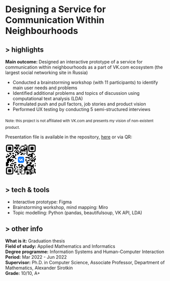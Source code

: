 # Designing a Service for Communication Within Neighbourhoods
## > highlights
**Main outcome:** Designed an interactive prototype of a service for communication within neighbourhoods as a part of VK.com ecosystem (the largest social networking site in Russia)  
* Conducted a brainstorming workshop (with 11 participants) to identify main user needs and problems  
* Identified additional problems and topics of discussion using computational text analysis (LDA)  
* Formulated push and pull factors, job stories and product vision  
* Performed UX testing by conducting 5 semi-structured interviews  

<sub>Note: this project is not affiliated with VK.com and presents my vision of non-existent product.</sub>

Presentation file is available in the repository, [here](https://drive.google.com/file/d/1t_P0cTFW8UlDA_vxRODO1kj0Mg3Axu9A/view) or via QR:

<img src="/master_thesis_QR.png" width="100">

## > tech & tools  
* Interactive prototype: Figma  
* Brainstorming workshop, mind mapping: Miro  
* Topic modelling: Python (pandas, beautifulsoup, VK API, LDA)  


## > other info
**What is it:** Graduation thesis  
**Field of study:** Applied Mathematics and Informatics  
**Degree programme:** Information Systems and Human-Computer Interaction  
**Period:** Mar 2022 - Jun 2022  
**Supervisor:** Ph.D. in Computer Science, Associate Professor, Department of Mathematics, Alexander Sirotkin  
**Grade:** 10/10, A+  

